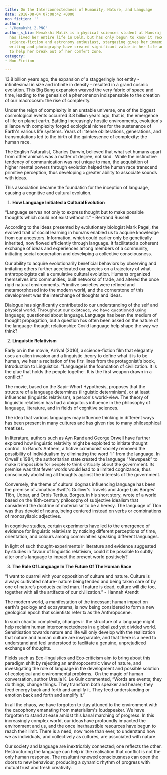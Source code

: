 ```yaml
---
title: On the Interconnectedness of Humanity, Nature, and Language
date: 2018-08-04 07:08:42 +0000
non_fiction: ''
author:
- "/Hemakshi 2.PNG"
author_s_bio: Hemakshi Malik is a physical sciences student at Hansraj College. She
  has lived her entire life in Delhi but has only begun to know it recently.  A budding
  science-fiction and astronomy enthusiast, stargazing gives her immense joy. Creative
  writing and photography have created significant value in her life and continue
  to help her break out of her comfort zone.
category:
- Non-Fiction

---
```

13\.8 billion years ago, the expansion of a staggeringly hot entity - infinitesimal in size and infinite in density - resulted in a grand cosmic evolution. This Big Bang expansion weaved the very fabric of space and time, leading to the genesis of a phenomenon indispensable to the creation of our macrocosm: the rise of complexity. 

Under the reign of complexity in an unstable universe, one of the biggest cosmological events occurred 3.8 billion years ago, that is, the emergence of life on planet earth. Battling increasingly hostile environments, evolution's alliance with complexity forged ecological niches for the sustenance of Earth's various life systems. Years of intense obliterations, generations, and transmutations led to the birth of the quintessence of complexity: the human race.

The English Naturalist, Charles Darwin, believed that what set humans apart from other animals was a matter of degree, not kind.  While the instinctive tendency of communication was not unique to man, the acquisition of higher mental powers through evolution helped the human race transcend primitive perception, thus developing a greater ability to associate sounds with ideas. 

This association became the foundation for the inception of language, causing a cognitive and cultural evolution.

1. **How Language Initiated a Cultural Evolution**

“Language serves not only to express thought but to make possible thoughts which could not exist without it.” - Bertrand Russell

According to the ideas presented by evolutionary biologist Mark Pagel, the evolved trait of social learning in humans enabled us to acquire knowledge from our ancestors. Information, which could earlier only be genetically inherited, now flowed efficiently through language. It facilitated a coherent exchange of ideas and experiences among members of a community, initiating social cooperation and developing a collective consciousness.  

Our ability to acquire evolutionarily beneficial behaviors by observing and imitating others further accelerated our species on a trajectory of what anthropologists call a cumulative cultural evolution. Humans organized themselves into communities, built networks of trade, and altered the once rigid natural environments. Primitive societies were refined and metamorphosed into the modern world, and the cornerstone of this development was the interchange of thoughts and ideas. 

Dialogue has significantly contributed to our understanding of the self and physical world. Throughout our existence, we have questioned using language; questioned about language. Language has been the medium of thought propagation, but a question has often been asked on the nature of the language-thought relationship: Could language help shape the way we think?

2. **Linguistic Relativism**

Early on in the movie, Arrival (2016), a science-fiction film that elegantly uses an alien invasion and a linguistic theory to define what it is to be human, we hear a recitation of the first lines from the protagonist's book, Introduction to Linguistics: "Language is the foundation of civilization. It is the glue that holds the people together. It is the first weapon drawn in a conflict." 

The movie, based on the Sapir-Whorf Hypothesis, proposes that the structure of a language determines (linguistic determinism), or at least influences (linguistic relativism), a person's world-view. The theory of linguistic relativism has had a ubiquitous influence in the philosophy of language, literature, and in fields of cognitive sciences.

The idea that various languages may influence thinking in different ways has been present in many cultures and has given rise to many philosophical treatises.

In literature, authors such as Ayn Rand and George Orwell have further explored how linguistic relativity might be exploited to initiate thought control.  In Rand's Anthem, a fictive communist society removed the possibility of individualism by eliminating the word “I” from the language. In Orwell's 1984, the authoritarian state created the language “Newspeak” to make it impossible for people to think critically about the government. Its premise was that fewer words would lead to a limited cognizance, thus consciously abolishing all thoughts against the interests of the government.

Conversely, the theme of cultural dogmas influencing language has been the premise of Jonathan Swift's Gulliver's Travels and Jorge Luis Borges' Tlön, Uqbar, and Orbis Tertius. Borges, in his short story, wrote of a world based on the 18th-century philosophy of subjective idealism that considered the doctrine of materialism to be a heresy. The language of Tlön was thus devoid of nouns, being centered instead on verbs or combinations of monosyllabic adjectives. 

In cognitive studies, certain experiments have led to the emergence of evidence for linguistic relativism by noticing different perceptions of time, orientation, and colours among communities speaking different languages.

In light of such thought-experiments in literature and evidence suggested by studies in favour of linguistic relativism, could it be possible to subtly alter one's language to impact the present world positively? 

3. **The Role Of Language In The Future Of The Human Race**

“I want to quarrel with your opposition of culture and nature. Culture is always cultivated nature- nature being tended and being taken care of by one of nature’s products called man. If nature is dead, culture will die too, together with all the artifacts of our civilization.” - Hannah Arendt

The modern world, a manifestation of the incessant human impact on earth's geology and ecosystems, is now being considered to form a new geological epoch that scientists refer to as the Anthropocene.

In such chaotic complexity, changes in the structure of a language might help reclaim human interconnectedness in a globalized yet divided world. Sensitisation towards nature and life will only develop with the realization that nature and human culture are inseparable, and that there is a need to understand and feel understood to facilitate a genuine, unprejudiced exchange of thoughts. 

Fields such as Eco-linguistics and Eco-criticism aim to bring about this paradigm shift by rejecting an anthropocentric view of nature, and investigating the role of language in the development and possible solution of ecological and environmental problems.  On the magic of human conversation, author Ursula K. Le Guin commented, “Words are events; they do things, change things. They transform both speaker and hearer; they feed energy back and forth and amplify it. They feed understanding or emotion back and forth and amplify it.”

In all the chaos, we have forgotten to stay attuned to the environment with the cacophony emanating from materialism's loudspeaker. We have forgotten to stand at ease amidst this banal marching of progress. In this increasingly complex world, our ideas have profoundly impacted the environment and us, and the once inexhaustible resources have begun to reach their limit. There is a need, now more than ever, to understand how we as individuals, and collectively as cultures, are associated with nature. 

Our society and language are inextricably connected; one reflects the other. Restructuring the language can help in the realisation that conflict is not the only human response. The resultant renewed consciousness can open the doors to new behaviour, producing a dynamic rhythm of progress with mutual trust and fresh creativity.